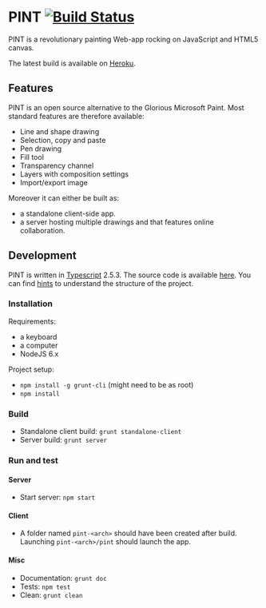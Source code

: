 
# PINT  [![Build Status](https://travis-ci.org/VengeurK/PINT.svg?branch=master)](https://travis-ci.org/VengeurK/PINT)

PINT is a revolutionary painting Web-app rocking on JavaScript and HTML5 canvas.

The latest build is available on [Heroku](https://pintjs.herokuapp.com/).

## Features

PINT is an open source alternative to the Glorious Microsoft Paint. 
Most standard features are therefore available:
* Line and shape drawing
* Selection, copy and paste
* Pen drawing
* Fill tool
* Transparency channel
* Layers with composition settings
* Import/export image

Moreover it can either be built as:
 * a standalone client-side app.
 * a server hosting multiple drawings and that features online collaboration.

## Development 

PINT is written in [Typescript](https://www.typescriptlang.org/) 2.5.3. 
The source code is available [here](https://vengeurk.github.io/PINT/doc).
You can find [hints](https://github.com/VengeurK/PINT/blob/master/CONTRIBUTING.md) to understand the structure of the project.
### Installation 
Requirements:
* a keyboard
* a computer
* NodeJS 6.x 

Project setup:
* ``npm install -g grunt-cli`` (might need to be as root)
* ``npm install``

### Build
* Standalone client build: ``grunt standalone-client``
* Server build: ``grunt server``

### Run and test
#### Server
* Start server: ```npm start```
#### Client
* A folder named ```pint-<arch>``` should have been created after build. 
Launching ```pint-<arch>/pint``` should launch the app.
#### Misc
* Documentation: ``grunt doc``
* Tests: ``npm test``
* Clean: ``grunt clean``